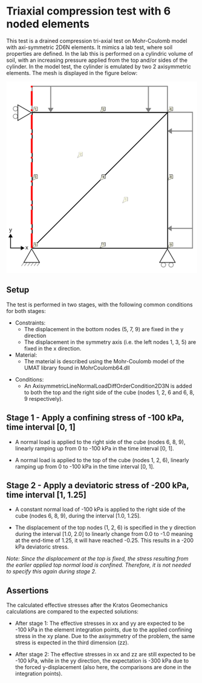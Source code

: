 # Triaxial compression test with 6 noded elements

This test is a drained compression tri-axial test on Mohr-Coulomb model with axi-symmetric 2D6N elements. It mimics a
lab test, where soil properties are defined.
In the lab this is performed on a cylindric volume of soil, with an increasing pressure applied from the top and/or
sides of the cylinder. In the model test, the cylinder is emulated by two 2 axisymmetric elements. The mesh is displayed
in the figure below:

![MeshStructure](MeshStructure.svg)

## Setup

The test is performed in two stages, with the following common conditions for both stages:

- Constraints:
    - The displacement in the bottom nodes (5, 7, 9) are fixed in the y direction
    - The displacement in the symmetry axis (i.e. the left nodes 1, 3, 5) are fixed in the x direction.
- Material:
    - The material is described using the Mohr-Coulomb model of the UMAT library found in MohrCoulomb64.dll 
* Conditions:
  * An AxisymmetricLineNormalLoadDiffOrderCondition2D3N is added to both the top and the right side of the cube (nodes
  1, 2,
  6 and 6, 8, 9 respectively).

## Stage 1 - Apply a confining stress of -100 kPa, time interval \[0, 1\]

- A normal load is applied to the right side of the cube (nodes 6, 8, 9), linearly ramping up from 0 to -100 kPa in the
  time interval \[0, 1\].

- A normal load is applied to the top of the cube (nodes 1, 2, 6), linearly ramping up from 0 to -100 kPa in the
  time interval \[0, 1\].

## Stage 2 - Apply a deviatoric stress of -200 kPa, time interval \[1, 1.25\]

- A constant normal load of -100 kPa is applied to the right side of the cube (nodes 6, 8, 9), during the interval
  \[1.0, 1.25\].

- The displacement of the top nodes (1, 2, 6) is specified in the y direction during the interval \[1.0, 2.0\] to
  linearly change from 0.0 to -1.0 meaning at the end-time of 1.25, it will have reached -0.25. This results in a -200
  kPa deviatoric stress.

_Note: Since the displacement at the top is fixed, the stress resulting from the earlier applied top normal load is
confined. Therefore, it is not needed to specify this again during stage 2._

## Assertions

The calculated effective stresses after the Kratos Geomechanics calculations are compared to the expected solutions:

- After stage 1: The effective stresses in xx and yy are expected to be -100 kPa in the element integration
  points, due to the applied confining stress in the xy plane. Due to the axisymmetry of the problem, the same stress is
  expected in the third dimension (zz).

- After stage 2: The effective stresses in xx and zz are still expected to be -100 kPa, while in the yy direction, the
  expectation is -300 kPa due to the forced y-displacement (also here, the comparisons are done in the integration
  points).

